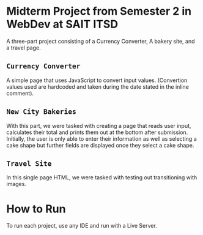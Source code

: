 # Midterm Project from Semester 2 in WebDev at SAIT ITSD
A three-part project consisting of a Currency Converter, A bakery site, and a travel page.

## `Currency Converter`
A simple page that uses JavaScript to convert input values. (Convertion values used are hardcoded and taken during the date stated in the inline comment).

## `New City Bakeries`
With this part, we were tasked with creating a page that reads user input, calculates their total and prints them out at the bottom after submission.
Initially, the user is only able to enter their information as well as selecting a cake shape but further fields are displayed once they select a cake shape.

## `Travel Site`
In this single page HTML, we were tasked with testing out transitioning with images.

# How to Run
To run each project, use any IDE and run with a Live Server.
